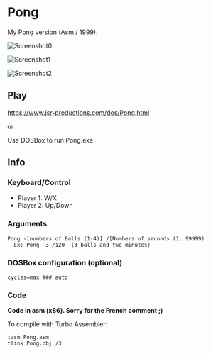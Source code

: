 # Pong

My Pong version (Asm / 1999).

![Screenshot0](/Screenshots/screenshot0.jpg)

![Screenshot1](/Screenshots/screenshot1.jpg)

![Screenshot2](/Screenshots/screenshot2.jpg)

## Play

https://www.jsr-productions.com/dos/Pong.html

or

Use DOSBox to run Pong.exe

## Info

### Keyboard/Control
- Player 1: W/X
- Player 2: Up/Down

### Arguments
```
Pong -[numbers of Balls (1-4)] /[Numbers of seconds (1..99999)
  Ex: Pong -3 /120  (3 balls and two minutes)
```

### DOSBox configuration (optional)
```
cycles=max ### auto
```

### Code

**Code in asm (x86). Sorry for the French comment ;)**

To compile with Turbo Assembler:
```
tasm Pong.asm
tlink Pong.obj /3
```

